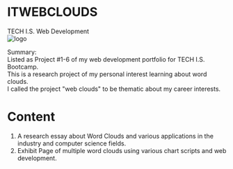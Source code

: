 # ITWEBCLOUDS
TECH I.S. Web Development<br>
![logo](https://github.com/KLiang0712/ITWEBCLOUDS0712/assets/41204344/8e6cebbf-f151-40ed-9636-e7667cbf0a48)

<!-- Live Demo: [LIVE DEMO](https://itwebclouds0712.netlify.app/) --> 

Summary:<br>
Listed as Project #1-6 of my web development portfolio for TECH I.S. Bootcamp.<br>
This is a research project of my personal interest learning about word clouds.<br>
I called the project "web clouds" to be thematic about my career interests.

# Content
1. A research essay about Word Clouds and various applications in the industry and computer science fields.
2. Exhibit Page of multiple word clouds using various chart scripts and web development. 
